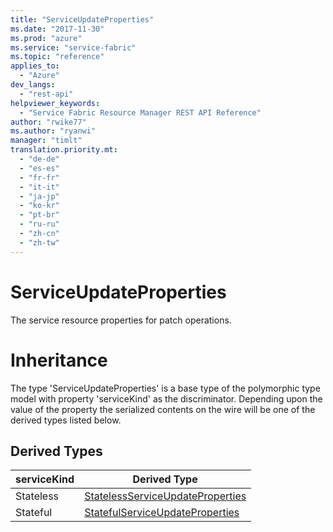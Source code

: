 ```yaml
---
title: "ServiceUpdateProperties"
ms.date: "2017-11-30"
ms.prod: "azure"
ms.service: "service-fabric"
ms.topic: "reference"
applies_to: 
  - "Azure"
dev_langs: 
  - "rest-api"
helpviewer_keywords: 
  - "Service Fabric Resource Manager REST API Reference"
author: "rwike77"
ms.author: "ryanwi"
manager: "timlt"
translation.priority.mt: 
  - "de-de"
  - "es-es"
  - "fr-fr"
  - "it-it"
  - "ja-jp"
  - "ko-kr"
  - "pt-br"
  - "ru-ru"
  - "zh-cn"
  - "zh-tw"
---
```

# ServiceUpdateProperties

The service resource properties for patch operations.
# Inheritance

The type 'ServiceUpdateProperties' is a base type of the polymorphic type model with property 'serviceKind' as the discriminator.
Depending upon the value of the property the serialized contents on the wire will be one of the derived types listed below.
## Derived Types

| serviceKind | Derived Type |
| --- | --- | 
| Stateless | [StatelessServiceUpdateProperties](sfrp-2017-07-01-preview-model-statelessserviceupdateproperties.md) |
| Stateful | [StatefulServiceUpdateProperties](sfrp-2017-07-01-preview-model-statefulserviceupdateproperties.md) |


